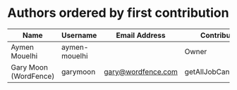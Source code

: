 # Authors ordered by first contribution

| Name                   | Username                   | Email Address                  | Contribution                                          |
|------------------------|----------------------------|--------------------------------|-------------------------------------------------------|
| Aymen Mouelhi          | aymen-mouelhi              |                                | Owner                                                 |
| Gary Moon (WordFence)  | garymoon                   | gary@wordfence.com             | getAllJobCandidates()                                 |

